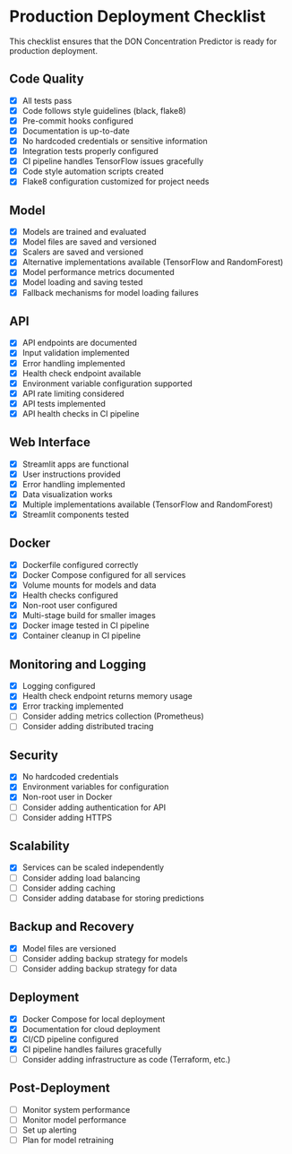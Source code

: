 # Production Deployment Checklist

This checklist ensures that the DON Concentration Predictor is ready for production deployment.

## Code Quality

- [x] All tests pass
- [x] Code follows style guidelines (black, flake8)
- [x] Pre-commit hooks configured
- [x] Documentation is up-to-date
- [x] No hardcoded credentials or sensitive information
- [x] Integration tests properly configured
- [x] CI pipeline handles TensorFlow issues gracefully
- [x] Code style automation scripts created
- [x] Flake8 configuration customized for project needs

## Model

- [x] Models are trained and evaluated
- [x] Model files are saved and versioned
- [x] Scalers are saved and versioned
- [x] Alternative implementations available (TensorFlow and RandomForest)
- [x] Model performance metrics documented
- [x] Model loading and saving tested
- [x] Fallback mechanisms for model loading failures

## API

- [x] API endpoints are documented
- [x] Input validation implemented
- [x] Error handling implemented
- [x] Health check endpoint available
- [x] Environment variable configuration supported
- [x] API rate limiting considered
- [x] API tests implemented
- [x] API health checks in CI pipeline

## Web Interface

- [x] Streamlit apps are functional
- [x] User instructions provided
- [x] Error handling implemented
- [x] Data visualization works
- [x] Multiple implementations available (TensorFlow and RandomForest)
- [x] Streamlit components tested

## Docker

- [x] Dockerfile configured correctly
- [x] Docker Compose configured for all services
- [x] Volume mounts for models and data
- [x] Health checks configured
- [x] Non-root user configured
- [x] Multi-stage build for smaller images
- [x] Docker image tested in CI pipeline
- [x] Container cleanup in CI pipeline

## Monitoring and Logging

- [x] Logging configured
- [x] Health check endpoint returns memory usage
- [x] Error tracking implemented
- [ ] Consider adding metrics collection (Prometheus)
- [ ] Consider adding distributed tracing

## Security

- [x] No hardcoded credentials
- [x] Environment variables for configuration
- [x] Non-root user in Docker
- [ ] Consider adding authentication for API
- [ ] Consider adding HTTPS

## Scalability

- [x] Services can be scaled independently
- [ ] Consider adding load balancing
- [ ] Consider adding caching
- [ ] Consider adding database for storing predictions

## Backup and Recovery

- [x] Model files are versioned
- [ ] Consider adding backup strategy for models
- [ ] Consider adding backup strategy for data

## Deployment

- [x] Docker Compose for local deployment
- [x] Documentation for cloud deployment
- [x] CI/CD pipeline configured
- [x] CI pipeline handles failures gracefully
- [ ] Consider adding infrastructure as code (Terraform, etc.)

## Post-Deployment

- [ ] Monitor system performance
- [ ] Monitor model performance
- [ ] Set up alerting
- [ ] Plan for model retraining 